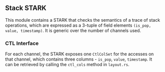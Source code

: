 ## Stack STARK

This module contains a STARK that checks the semantics of a trace of stack operations, which are expressed as a 3-tuple of field elements `(is_pop, value, timestamp)`. It is generic over the number of channels used.

### CTL Interface

For each channel, the STARK exposes one `CtlColSet` for the accesses on that channel, which contains three columns - `is_pop`, `value`, `timestamp`. It can be retrieved by calling the `ctl_cols` method in `layout.rs`.
